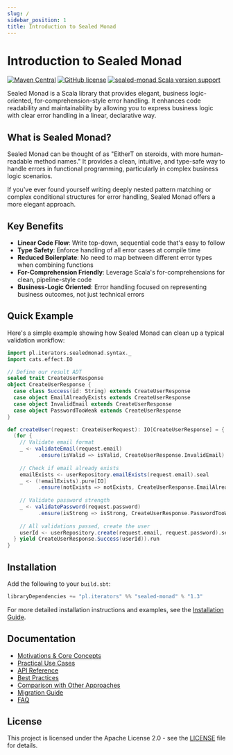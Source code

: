 ```yaml
---
slug: /
sidebar_position: 1
title: Introduction to Sealed Monad
---
```


# Introduction to Sealed Monad

[![Maven Central](https://img.shields.io/maven-central/v/pl.iterators/sealed-monad_2.13.svg)](https://search.maven.org/artifact/pl.iterators/sealed-monad_2.13)
[![GitHub license](https://img.shields.io/badge/license-Apache2.0-blue.svg)](https://raw.githubusercontent.com/theiterators/sealed-monad/master/COPYING)
[![sealed-monad Scala version support](https://index.scala-lang.org/theiterators/sealed-monad/sealed-monad/latest-by-scala-version.svg)](https://index.scala-lang.org/theiterators/sealed-monad/sealed-monad)

Sealed Monad is a Scala library that provides elegant, business logic-oriented, for-comprehension-style error handling. It enhances code readability and maintainability by allowing you to express business logic with clear error handling in a linear, declarative way.

## What is Sealed Monad?

Sealed Monad can be thought of as "EitherT on steroids, with more human-readable method names." It provides a clean, intuitive, and type-safe way to handle errors in functional programming, particularly in complex business logic scenarios.

If you've ever found yourself writing deeply nested pattern matching or complex conditional structures for error handling, Sealed Monad offers a more elegant approach.

## Key Benefits

- **Linear Code Flow**: Write top-down, sequential code that's easy to follow
- **Type Safety**: Enforce handling of all error cases at compile time
- **Reduced Boilerplate**: No need to map between different error types when combining functions
- **For-Comprehension Friendly**: Leverage Scala's for-comprehensions for clean, pipeline-style code
- **Business-Logic Oriented**: Error handling focused on representing business outcomes, not just technical errors

## Quick Example

Here's a simple example showing how Sealed Monad can clean up a typical validation workflow:

```scala
import pl.iterators.sealedmonad.syntax._
import cats.effect.IO

// Define our result ADT
sealed trait CreateUserResponse
object CreateUserResponse {
  case class Success(id: String) extends CreateUserResponse
  case object EmailAlreadyExists extends CreateUserResponse
  case object InvalidEmail extends CreateUserResponse
  case object PasswordTooWeak extends CreateUserResponse
}

def createUser(request: CreateUserRequest): IO[CreateUserResponse] = {
  (for {
    // Validate email format
    _ <- validateEmail(request.email)
          .ensure(isValid => isValid, CreateUserResponse.InvalidEmail)
    
    // Check if email already exists
    emailExists <- userRepository.emailExists(request.email).seal
    _ <- (!emailExists).pure[IO]
          .ensure(notExists => notExists, CreateUserResponse.EmailAlreadyExists)
    
    // Validate password strength
    _ <- validatePassword(request.password)
          .ensure(isStrong => isStrong, CreateUserResponse.PasswordTooWeak)
    
    // All validations passed, create the user
    userId <- userRepository.create(request.email, request.password).seal
  } yield CreateUserResponse.Success(userId)).run
}
```

## Installation

Add the following to your `build.sbt`:

```scala
libraryDependencies += "pl.iterators" %% "sealed-monad" % "1.3"
```

For more detailed installation instructions and examples, see the [Installation Guide](installation).

## Documentation

- [Motivations & Core Concepts](motivations)
- [Practical Use Cases](usecases)
- [API Reference](api-reference)
- [Best Practices](best-practices)
- [Comparison with Other Approaches](comparison)
- [Migration Guide](migration-guide)
- [FAQ](faq)

## License

This project is licensed under the Apache License 2.0 - see the [LICENSE](https://github.com/theiterators/sealed-monad/blob/master/LICENSE) file for details.
